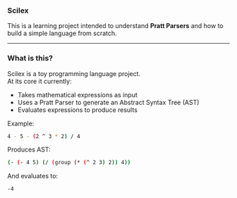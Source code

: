 ### Scilex

This is a learning project intended to understand **Pratt Parsers** and how to build a simple language from scratch.

---

###  What is this?
Scilex is a toy programming language project.  
At its core it currently:
- Takes mathematical expressions as input
- Uses a Pratt Parser to generate an Abstract Syntax Tree (AST)
- Evaluates expressions to produce results

Example:
```bash
4 - 5 - (2 ^ 3 * 2) / 4
```

Produces AST: 
```bash
(- (- 4 5) (/ (group (* (^ 2 3) 2)) 4))
```

And evaluates to:
```bash
-4
```
